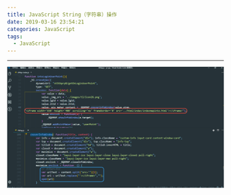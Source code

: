 ```yaml
---
title: JavaScript String（字符串）操作
date: 2019-03-16 23:54:21
categories: JavaScript
tags: 
  - JavaScript
---
```

---

![URL](jsStringOperating/url.png)
